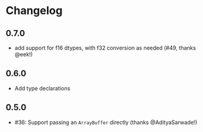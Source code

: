 # Changelog

## 0.7.0

-   add support for f16 dtypes, with f32 conversion as needed (#49, thanks @eek!)

## 0.6.0

-   Add type declarations

## 0.5.0

-   #36: Support passing an `ArrayBuffer` directly (thanks @AdityaSarwade!)
